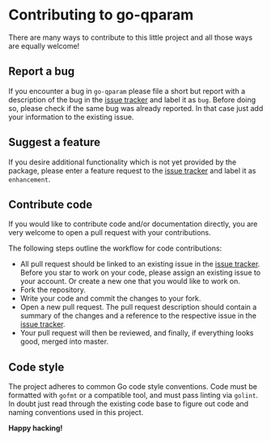 Contributing to go-qparam
=========================

There are many ways to contribute to this little project and all those ways are equally welcome!

Report a bug
------------ 

If you encounter a bug in `go-qparam` please file a short but report with a description of the bug in 
the [issue tracker](https://github.com/stoewer/go-qparam/issues) and label it as `bug`. Before doing so, 
please check if the same bug was already reported. In that case just add your information to the 
existing issue.

Suggest a feature
-----------------

If you desire additional functionality which is not yet provided by the package, please enter a feature 
request to the [issue tracker](https://github.com/stoewer/go-qparam/issues) and label it as `enhancement`.

Contribute code
---------------

If you would like to contribute code and/or documentation directly, you are very welcome to open a pull
request with your contributions.

The following steps outline the workflow for code contributions:

* All pull request should be linked to an existing issue in the [issue tracker](https://github.com/stoewer/go-qparam/issues). 
  Before you star to work on your code, please assign an existing issue to your account. Or create a new
  one that you would like to work on.
* Fork the repository.
* Write your code and commit the changes to your fork.
* Open a new pull request. The pull request description should contain a summary of the changes and a
  reference to the respective issue in the [issue tracker](https://github.com/stoewer/go-qparam/issues).
* Your pull request will then be reviewed, and finally, if everything looks good, merged into master.

Code style
----------

The project adheres to common Go code style conventions. Code must be formatted with `gofmt` or a compatible 
tool, and must pass linting via `golint`. In doubt just read through the existing code base to figure out 
code and naming conventions used in this project.

**Happy hacking!**
